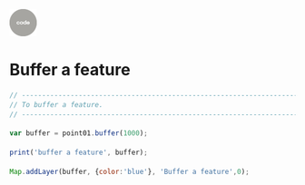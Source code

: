 ![code](../../images/code.png)  

# Buffer a feature  

``` js
// ----------------------------------------------------------------------------
// To buffer a feature.
// ----------------------------------------------------------------------------

var buffer = point01.buffer(1000);

print('buffer a feature', buffer);

Map.addLayer(buffer, {color:'blue'}, 'Buffer a feature',0);

```
